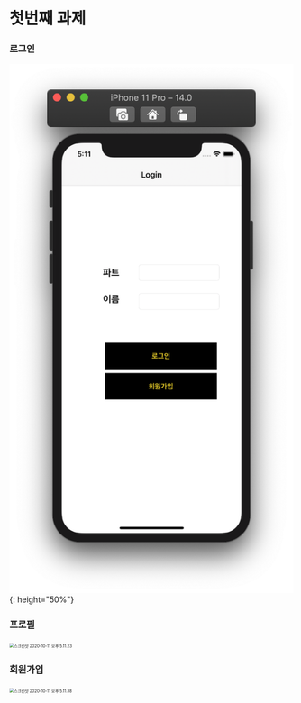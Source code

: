 #  첫번째 과제

### 로그인


![title](https://github.com/27thONSOPT-iOS/LeeHaeSeok/blob/master/images/%EC%8A%A4%ED%81%AC%EB%A6%B0%EC%83%B7%202020-10-11%20%EC%98%A4%ED%9B%84%205.11.07.png){: height="50%"}

### 프로필

<img src="../images/스크린샷 2020-10-11 오후 5.11.23.png" alt="스크린샷 2020-10-11 오후 5.11.23" style="zoom:50%;" />

### 회원가입

<img src="../images/스크린샷 2020-10-11 오후 5.11.38.png" alt="스크린샷 2020-10-11 오후 5.11.38" style="zoom:50%;" />

